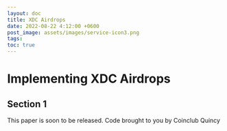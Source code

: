 ```yaml
---
layout: doc
title: XDC Airdrops
date: 2022-08-22 4:12:00 +0600
post_image: assets/images/service-icon3.png
tags:
toc: true
---
```


<h1>Implementing XDC Airdrops </h1>

## Section 1
This paper is soon to be released.
Code brought to you by Coinclub Quincy

